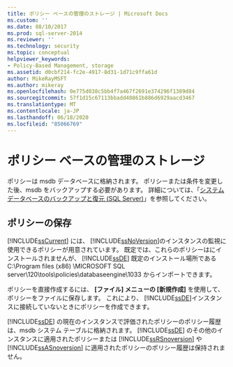 ```yaml
---
title: ポリシー ベースの管理のストレージ | Microsoft Docs
ms.custom: ''
ms.date: 08/10/2017
ms.prod: sql-server-2014
ms.reviewer: ''
ms.technology: security
ms.topic: conceptual
helpviewer_keywords:
- Policy-Based Management, storage
ms.assetid: d0cbf214-fc2e-4917-8d31-1d71c9ffa61d
author: MikeRayMSFT
ms.author: mikeray
ms.openlocfilehash: 0e775d038c5bb4f7a467f2691e374296f1389d84
ms.sourcegitcommit: 57f1d15c67113bbadd40861b886d6929aacd3467
ms.translationtype: MT
ms.contentlocale: ja-JP
ms.lasthandoff: 06/18/2020
ms.locfileid: "85066769"
---
```

# <a name="policy-based-management-storage"></a>ポリシー ベースの管理のストレージ
  ポリシーは msdb データベースに格納されます。 ポリシーまたは条件を変更した後、msdb をバックアップする必要があります。 詳細については、「[システム データベースのバックアップと復元 &#40;SQL Server&#41;](../backup-restore/back-up-and-restore-of-system-databases-sql-server.md)」を参照してください。  
  
## <a name="storing-policies"></a>ポリシーの保存  
 [!INCLUDE[ssCurrent](../../includes/sscurrent-md.md)] には、 [!INCLUDE[ssNoVersion](../../includes/ssnoversion-md.md)]のインスタンスの監視に使用できるポリシーが用意されています。 既定では、これらのポリシーはにインストールされませんが、 [!INCLUDE[ssDE](../../includes/ssde-md.md)] 既定のインストール場所である C:\Program files (x86) \MICROSOFT SQL server\120\tools\policies\databaseengine\1033 からインポートできます。  
  
 ポリシーを直接作成するには、 **[ファイル] メニューの [新規作成]** を使用して、ポリシーをファイルに保存します。 これにより、 [!INCLUDE[ssDE](../../includes/ssde-md.md)]インスタンスに接続していないときにポリシーを作成できます。  
  
 [!INCLUDE[ssDE](../../includes/ssde-md.md)] の現在のインスタンスで評価されたポリシーのポリシー履歴は、msdb システム テーブルに格納されます。 [!INCLUDE[ssDE](../../includes/ssde-md.md)] のその他のインスタンスに適用されたポリシーまたは [!INCLUDE[ssRSnoversion](../../includes/ssrsnoversion-md.md)] や [!INCLUDE[ssASnoversion](../../includes/ssasnoversion-md.md)] に適用されたポリシーのポリシー履歴は保持されません。  
  
  
